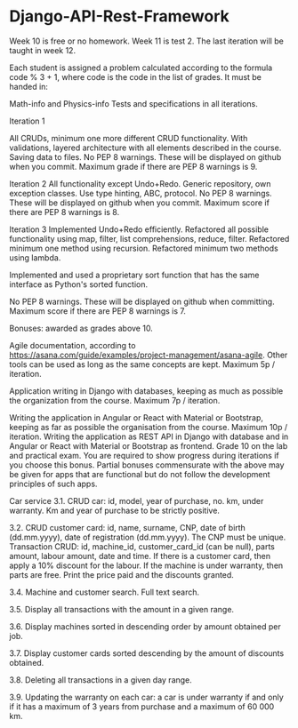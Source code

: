 # Django-API-Rest-Framework

Week 10 is free or no homework. Week 11 is test 2. The last iteration will be taught in week 12.

Each student is assigned a problem calculated according to the formula code % 3 + 1, where code is the code in the list of grades. It must be handed in:

Math-info and Physics-info
Tests and specifications in all iterations.

Iteration 1

All CRUDs, minimum one more different CRUD functionality. With validations, layered architecture with all elements described in the course. Saving data to files.
No PEP 8 warnings. These will be displayed on github when you commit. Maximum grade if there are PEP 8 warnings is 9.

Iteration 2
All functionality except Undo+Redo.
Generic repository, own exception classes.
Use type hinting, ABC, protocol.
No PEP 8 warnings. These will be displayed on github when you commit. Maximum score if there are PEP 8 warnings is 8.

Iteration 3
Implemented Undo+Redo efficiently.
Refactored all possible functionality using map, filter, list comprehensions, reduce, filter.
Refactored minimum one method using recursion.
Refactored minimum two methods using lambda.

Implemented and used a proprietary sort function that has the same interface as Python's sorted function.

No PEP 8 warnings. These will be displayed on github when committing. Maximum score if there are PEP 8 warnings is 7.

Bonuses: awarded as grades above 10.

Agile documentation, according to https://asana.com/guide/examples/project-management/asana-agile. Other tools can be used as long as the same concepts are kept. Maximum 5p / iteration.

Application writing in Django with databases, keeping as much as possible the organization from the course. Maximum 7p / iteration.

Writing the application in Angular or React with Material or Bootstrap, keeping as far as possible the organisation from the course. Maximum 10p / iteration.
Writing the application as REST API in Django with database and in Angular or React with Material or Bootstrap as frontend. Grade 10 on the lab and practical exam. You are required to show progress during iterations if you choose this bonus. Partial bonuses commensurate with the above may be given for apps that are functional but do not follow the development principles of such apps.

Car service
3.1. CRUD car: id, model, year of purchase, no. km, under warranty. Km and year of purchase to be strictly positive.

3.2. CRUD customer card: id, name, surname, CNP, date of birth (dd.mm.yyyy), date of registration (dd.mm.yyyy). The CNP must be unique.
Transaction CRUD: id, machine_id, customer_card_id (can be null), parts amount, labour amount, date and time. If there is a customer card, then apply a 10% discount for the labour. If the machine is under warranty, then parts are free. Print the price paid and the discounts granted.

3.4. Machine and customer search. Full text search.

3.5. Display all transactions with the amount in a given range.

3.6. Display machines sorted in descending order by amount obtained per job.

3.7. Display customer cards sorted descending by the amount of discounts obtained.

3.8. Deleting all transactions in a given day range.

3.9. Updating the warranty on each car: a car is under warranty if and only if it has a maximum of 3 years from purchase and a maximum of 60 000 km.


